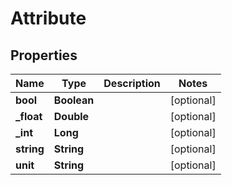 

# Attribute


## Properties

| Name | Type | Description | Notes |
|------------ | ------------- | ------------- | -------------|
|**bool** | **Boolean** |  |  [optional] |
|**_float** | **Double** |  |  [optional] |
|**_int** | **Long** |  |  [optional] |
|**string** | **String** |  |  [optional] |
|**unit** | **String** |  |  [optional] |



